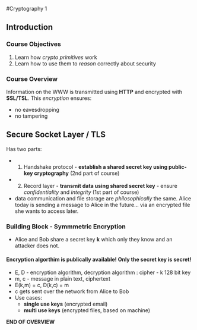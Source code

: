 #Cryptography 1
## Introduction

### Course Objectives
1. Learn how _crypto primitives_ work
2. Learn how to use them to _reason_ correctly about security

### Course Overview
Information on the WWW is transmitted using __HTTP__ and encrypted with __SSL/TSL__. This _encryption_ ensures:
* no eavesdropping
* no tampering

## Secure Socket Layer / TLS
Has two parts:
* 1. Handshake protocol - __establish a shared secret key using public-key cryptography__ (2nd part of course)
* 2. Record layer - __transmit data using shared secret key__ - ensure _confidentiality_ and _integrity_ (1st part of course)
* data communication and file storage are _philosophically_ the same. Alice today is sending a message to Alice in the future... via an encrypted file she wants to access later.

### Building Block - Symmmetric Encryption
* Alice and Bob share a secret key __k__ which only they know and an attacker does not.

#### Encryption algorthim is publically available! Only the secret key is secret! 
* E, D - encryption algorithm, decryption algorithm : cipher - k 128 bit key
* m, c - message in plain text, ciphertext
* E(k,m) = c, D(k,c) = m
* c gets sent over the network from Alice to Bob
* Use cases:
  * __single use keys__ (encrypted email)
  * __multi use keys__ (encrypted files, based on machine)

__END OF OVERVIEW__

